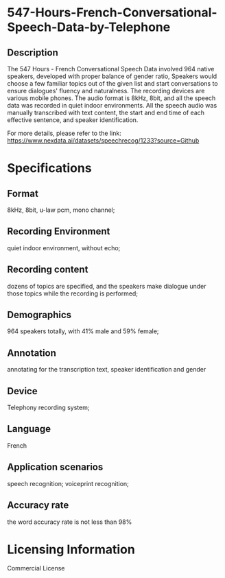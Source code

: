 # 547-Hours-French-Conversational-Speech-Data-by-Telephone

## Description
The 547 Hours - French Conversational Speech Data involved 964 native speakers, developed with proper balance of gender ratio, Speakers would choose a few familiar topics out of the given list and start conversations to ensure dialogues' fluency and naturalness. The recording devices are various mobile phones. The audio format is 8kHz, 8bit, and all the speech data was recorded in quiet indoor environments. All the speech audio was manually transcribed with text content, the start and end time of each effective sentence, and speaker identification.

For more details, please refer to the link: https://www.nexdata.ai/datasets/speechrecog/1233?source=Github

# Specifications
## Format
8kHz, 8bit, u-law pcm, mono channel;
## Recording Environment
quiet indoor environment, without echo;
## Recording content
dozens of topics are specified, and the speakers make dialogue under those topics while the recording is performed;
## Demographics
964 speakers totally, with 41% male and 59% female;
## Annotation
annotating for the transcription text, speaker identification and gender
## Device
Telephony recording system;
## Language
French
## Application scenarios
speech recognition; voiceprint recognition;
## Accuracy rate
the word accuracy rate is not less than 98%

# Licensing Information
Commercial License
